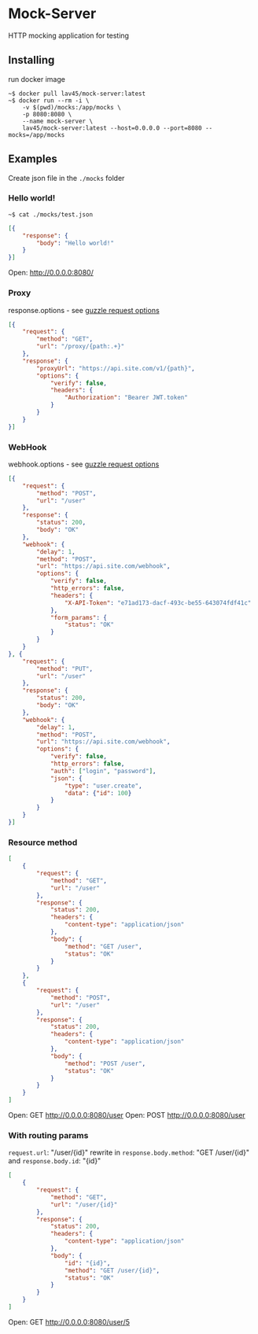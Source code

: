 # Mock-Server

HTTP mocking application for testing

## Installing
run docker image

```shell
~$ docker pull lav45/mock-server:latest
~$ docker run --rm -i \
    -v $(pwd)/mocks:/app/mocks \
    -p 8080:8080 \
    --name mock-server \
    lav45/mock-server:latest --host=0.0.0.0 --port=8080 --mocks=/app/mocks
```

## Examples
Create json file in the `./mocks` folder

### Hello world!
```shell
~$ cat ./mocks/test.json
```
```json
[{
    "response": {
        "body": "Hello world!"
    }
}]
```
Open: http://0.0.0.0:8080/

### Proxy
response.options - see [guzzle request options](https://docs.guzzlephp.org/en/stable/request-options.html)

```json
[{
    "request": {
        "method": "GET",
        "url": "/proxy/{path:.+}"
    },
    "response": {
        "proxyUrl": "https://api.site.com/v1/{path}",
        "options": {
            "verify": false,
            "headers": {
                "Authorization": "Bearer JWT.token"
            }
        }
    }
}]
```

### WebHook
webhook.options - see [guzzle request options](https://docs.guzzlephp.org/en/stable/request-options.html)

```json
[{
    "request": {
        "method": "POST",
        "url": "/user"
    },
    "response": {
        "status": 200,
        "body": "OK"
    },
    "webhook": {
        "delay": 1,
        "method": "POST",
        "url": "https://api.site.com/webhook",
        "options": {
            "verify": false,
            "http_errors": false,
            "headers": {
                "X-API-Token": "e71ad173-dacf-493c-be55-643074fdf41c"
            },
            "form_params": {
                "status": "OK"
            }
        }
    }
}, {
    "request": {
        "method": "PUT",
        "url": "/user"
    },
    "response": {
        "status": 200,
        "body": "OK"
    },
    "webhook": {
        "delay": 1,
        "method": "POST",
        "url": "https://api.site.com/webhook",
        "options": {
            "verify": false,
            "http_errors": false,
            "auth": ["login", "password"],
            "json": {
                "type": "user.create",
                "data": {"id": 100}
            }
        }
    }
}]
```

### Resource method
```json
[
    {
        "request": {
            "method": "GET",
            "url": "/user"
        },
        "response": {
            "status": 200,
            "headers": {
                "content-type": "application/json"
            },
            "body": {
                "method": "GET /user",
                "status": "OK"
            }
        }
    },
    {
        "request": {
            "method": "POST",
            "url": "/user"
        },
        "response": {
            "status": 200,
            "headers": {
                "content-type": "application/json"
            },
            "body": {
                "method": "POST /user",
                "status": "OK"
            }
        }
    }
]
```
Open: GET http://0.0.0.0:8080/user
Open: POST http://0.0.0.0:8080/user

### With routing params
`request.url`: "/user/{id}" rewrite in `response.body.method`: "GET /user/{id}" and `response.body.id`: "{id}"
```json
[
    {
        "request": {
            "method": "GET",
            "url": "/user/{id}"
        },
        "response": {
            "status": 200,
            "headers": {
                "content-type": "application/json"
            },
            "body": {
                "id": "{id}",
                "method": "GET /user/{id}",
                "status": "OK"
            }
        }
    }
]
```
Open: GET http://0.0.0.0:8080/user/5